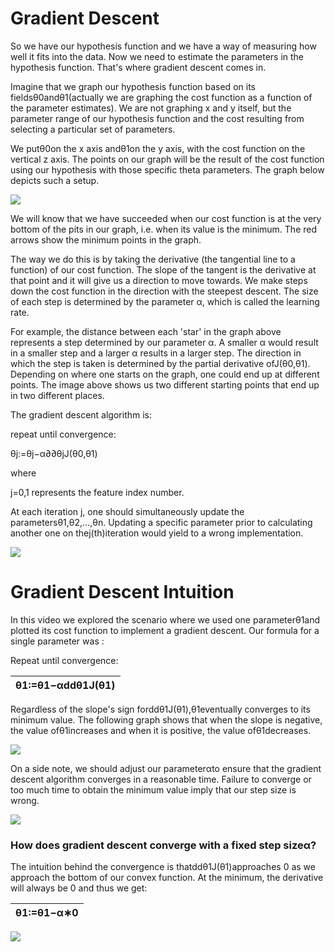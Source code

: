 # Gradient Descent

So we have our hypothesis function and we have a way of measuring how well it fits into the data. Now we need to estimate the parameters in the hypothesis function. That's where gradient descent comes in.

Imagine that we graph our hypothesis function based on its fieldsθ0andθ1\(actually we are graphing the cost function as a function of the parameter estimates\). We are not graphing x and y itself, but the parameter range of our hypothesis function and the cost resulting from selecting a particular set of parameters.

We putθ0on the x axis andθ1on the y axis, with the cost function on the vertical z axis. The points on our graph will be the result of the cost function using our hypothesis with those specific theta parameters. The graph below depicts such a setup.

![](https://d3c33hcgiwev3.cloudfront.net/imageAssetProxy.v1/bn9SyaDIEeav5QpTGIv-Pg_0d06dca3d225f3de8b5a4a7e92254153_Screenshot-2016-11-01-23.48.26.png?expiry=1496793600000&hmac=DavdOmNq35KaxHDgkhLDP8kEy2f26wvKmMg1XQ52me4)

We will know that we have succeeded when our cost function is at the very bottom of the pits in our graph, i.e. when its value is the minimum. The red arrows show the minimum points in the graph.

The way we do this is by taking the derivative \(the tangential line to a function\) of our cost function. The slope of the tangent is the derivative at that point and it will give us a direction to move towards. We make steps down the cost function in the direction with the steepest descent. The size of each step is determined by the parameter α, which is called the learning rate.

For example, the distance between each 'star' in the graph above represents a step determined by our parameter α. A smaller α would result in a smaller step and a larger α results in a larger step. The direction in which the step is taken is determined by the partial derivative ofJ\(θ0,θ1\). Depending on where one starts on the graph, one could end up at different points. The image above shows us two different starting points that end up in two different places.

The gradient descent algorithm is:

repeat until convergence:

θj:=θj−α∂∂θjJ\(θ0,θ1\)

where

j=0,1 represents the feature index number.

At each iteration j, one should simultaneously update the parametersθ1,θ2,...,θn. Updating a specific parameter prior to calculating another one on thej\(th\)iteration would yield to a wrong implementation.

![](https://d3c33hcgiwev3.cloudfront.net/imageAssetProxy.v1/yr-D1aDMEeai9RKvXdDYag_627e5ab52d5ff941c0fcc741c2b162a0_Screenshot-2016-11-02-00.19.56.png?expiry=1496793600000&hmac=wJ_VPTTPmgE2QGp2q_geYE-Adk2ybAySG11CYs1njUE)

# Gradient Descent Intuition

In this video we explored the scenario where we used one parameterθ1and plotted its cost function to implement a gradient descent. Our formula for a single parameter was :

Repeat until convergence:

| θ1:=θ1−αddθ1J\(θ1\) |
| :--- |


Regardless of the slope's sign forddθ1J\(θ1\),θ1eventually converges to its minimum value. The following graph shows that when the slope is negative, the value ofθ1increases and when it is positive, the value ofθ1decreases.

![](https://d3c33hcgiwev3.cloudfront.net/imageAssetProxy.v1/SMSIxKGUEeav5QpTGIv-Pg_ad3404010579ac16068105cfdc8e950a_Screenshot-2016-11-03-00.05.06.png?expiry=1496793600000&hmac=klUfem3vYb5I2mYm8gDwiiWl9nQbWk9j1uxD2HLprT0)

On a side note, we should adjust our parameterαto ensure that the gradient descent algorithm converges in a reasonable time. Failure to converge or too much time to obtain the minimum value imply that our step size is wrong.

![](https://d3c33hcgiwev3.cloudfront.net/imageAssetProxy.v1/UJpiD6GWEeai9RKvXdDYag_3c3ad6625a2a4ec8456f421a2f4daf2e_Screenshot-2016-11-03-00.05.27.png?expiry=1496793600000&hmac=1tM4m2p3ig7lroH2sXP8XvC7y7T_qz1uyaqfdxDBnQ0)

### How does gradient descent converge with a fixed step sizeα?

The intuition behind the convergence is thatddθ1J\(θ1\)approaches 0 as we approach the bottom of our convex function. At the minimum, the derivative will always be 0 and thus we get:

| θ1:=θ1−α∗0 |
| :--- |




![](https://d3c33hcgiwev3.cloudfront.net/imageAssetProxy.v1/RDcJ-KGXEeaVChLw2Vaaug_cb782d34d272321e88f202940c36afe9_Screenshot-2016-11-03-00.06.00.png?expiry=1496793600000&hmac=qY0E7qDGYKLjpVmJbRCPMGMG8lF0cFzcx20ENpQGKQg)

